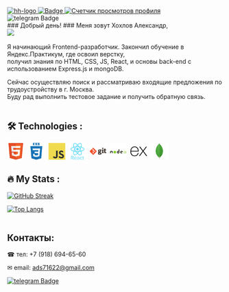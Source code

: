 <a href="https://krasnodar.hh.ru/applicant/resumes/edit/position?resume=97a08946ff0bd32e9e0039ed1f736d49783148" target="_blank">
  <img src="https://hhru.github.io/api/logos/min-hh-red.png" alt="hh-logo" height="30"/> 
</a>
<a href="https://movies-hohlov.nomoredomains.rocks" target="_blank">
  <img src="https://img.shields.io/badge/-Ссылка на портфолио-blue?style=flat&logo" alt="Badge" height="30"/>
  <img src="https://komarev.com/ghpvc/?username=Aleksandr-Hohlov&style=flat&color=blue" alt="Счетчик просмотров профиля" height="30"/>
</a>

<div id="badges">
  <img src="https://img.shields.io/badge/logo=telegram&logoColor=white" alt="telegram Badge"/>

</div>
### Добрый день!
### Меня зовут Хохлов Александр,
<br>
<img src="https://media.giphy.com/media/M9gbBd9nbDrOTu1Mqx/giphy.gif" width="100"/>

Я начинающий Frontend-разработчик. Закончил обучение в Яндекс.Практикум, где освоил верстку,<br>
получил знания по HTML, CSS, JS, React, и основы back-end с использованием Express.js и mongoDB.<br>

Сейчас осуществляю поиск и рассматриваю входящие предложения по трудоустройству в г. Москва.<br>
Буду рад выполнить тестовое задание и получить обратную связь.
<br><br>

## :hammer_and_wrench: Technologies :

<div>
  <img src="https://github.com/devicons/devicon/blob/master/icons/html5/html5-original.svg" title="HTML5" alt="HTML" width="40" height="40"/>&nbsp;
  <img src="https://github.com/devicons/devicon/blob/master/icons/css3/css3-plain-wordmark.svg"  title="CSS3" alt="CSS" width="40" height="40"/>&nbsp;
  <img src="https://github.com/devicons/devicon/blob/master/icons/javascript/javascript-original.svg" title="JavaScript" alt="JavaScript" width="40" height="40"/>&nbsp;
  <img src="https://github.com/devicons/devicon/blob/master/icons/react/react-original-wordmark.svg" title="React" alt="React" width="40" height="40"/>&nbsp;
  <img src="https://github.com/devicons/devicon/blob/master/icons/git/git-original-wordmark.svg" title="Git" alt="Git" width="40" height="40"/>&nbsp;
  <img src="https://github.com/devicons/devicon/blob/master/icons/nodejs/nodejs-original-wordmark.svg" title="NodeJS" alt="NodeJS" width="40" height="40"/>&nbsp;
  <img src="https://github.com/devicons/devicon/blob/master/icons/express/express-original.svg" title="express" alt="express" width="40" height="40"/>&nbsp;
  <img src="https://github.com/devicons/devicon/blob/master/icons/mongodb/mongodb-original.svg" title="mongodb" alt="mongodb" width="40" height="40"/>&nbsp;
</div>

## :fire: My Stats :

[![GitHub Streak](http://github-readme-streak-stats.herokuapp.com?user=Aleksandr-Hohlov&theme=dark&background=000000)](https://git.io/streak-stats)

[![Top Langs](https://github-readme-stats.vercel.app/api/top-langs/?username=Aleksandr-Hohlov&layout=compact&theme=vision-friendly-dark)](https://github.com/anuraghazra/github-readme-stats)
<br><br>

## Контакты:
&#9742; тел: +7 (918) 694-65-60

&#9993; email: ads71622@gmail.com

<a href="https://t.me/Alexsandr71522" target="_blank">
  <img src="https://img.shields.io/badge/@Alexsandr71522-white?style=badge&logo=telegram&logoColor=blue" alt="telegram Badge"/> 
</a>
